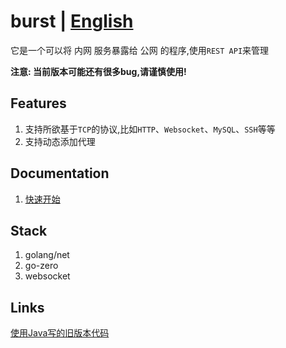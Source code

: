 # burst | [English](https://github.com/fzdwx/burst/blob/main/docs/en/README.md)

它是一个可以将 内网 服务暴露给 公网 的程序,使用`REST API`来管理

**注意: 当前版本可能还有很多bug,请谨慎使用!**

## Features

1. 支持所欲基于`TCP`的协议,比如`HTTP`、`Websocket`、`MySQL`、`SSH`等等
2. 支持动态添加代理

## Documentation

1. [快速开始](https://github.com/fzdwx/burst/blob/main/docs/china/quickstart.md)

## Stack

1. golang/net
2. go-zero
3. websocket

## Links

[使用Java写的旧版本代码](https://github.com/fzdwx/burst/tree/java)